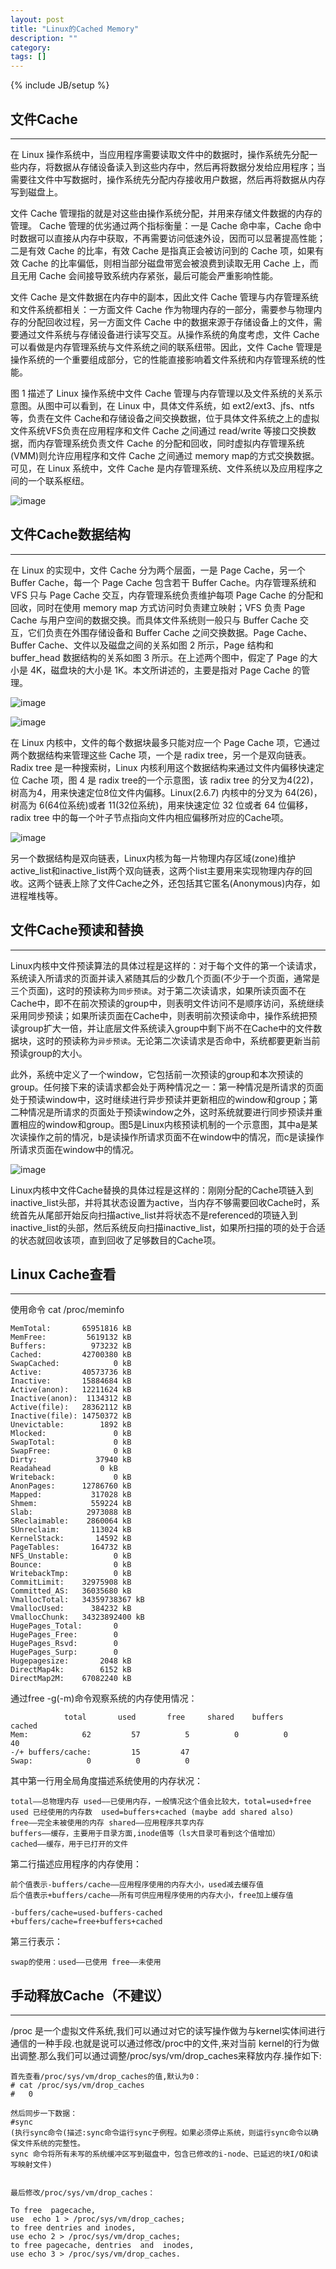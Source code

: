 ```yaml
---
layout: post
title: "Linux的Cached Memory"
description: ""
category: 
tags: []
---
```

{% include JB/setup %}

## 文件Cache

-------------------------------------------

在 Linux 操作系统中，当应用程序需要读取文件中的数据时，操作系统先分配一些内存，将数据从存储设备读入到这些内存中，然后再将数据分发给应用程序；当需要往文件中写数据时，操作系统先分配内存接收用户数据，然后再将数据从内存写到磁盘上。

文件 Cache 管理指的就是对这些由操作系统分配，并用来存储文件数据的内存的管理。 Cache 管理的优劣通过两个指标衡量：一是 Cache 命中率，Cache 命中时数据可以直接从内存中获取，不再需要访问低速外设，因而可以显著提高性能；二是有效 Cache 的比率，有效 Cache 是指真正会被访问到的 Cache 项，如果有效 Cache 的比率偏低，则相当部分磁盘带宽会被浪费到读取无用 Cache 上，而且无用 Cache 会间接导致系统内存紧张，最后可能会严重影响性能。

文件 Cache 是文件数据在内存中的副本，因此文件 Cache 管理与内存管理系统和文件系统都相关：一方面文件 Cache 作为物理内存的一部分，需要参与物理内存的分配回收过程，另一方面文件 Cache 中的数据来源于存储设备上的文件，需要通过文件系统与存储设备进行读写交互。从操作系统的角度考虑，文件 Cache 可以看做是内存管理系统与文件系统之间的联系纽带。因此，文件 Cache 管理是操作系统的一个重要组成部分，它的性能直接影响着文件系统和内存管理系统的性能。

图 1 描述了 Linux 操作系统中文件 Cache 管理与内存管理以及文件系统的关系示意图。从图中可以看到，在 Linux 中，具体文件系统，如 ext2/ext3、jfs、ntfs 等，负责在文件 Cache和存储设备之间交换数据，位于具体文件系统之上的虚拟文件系统VFS负责在应用程序和文件 Cache 之间通过 read/write 等接口交换数据，而内存管理系统负责文件 Cache 的分配和回收，同时虚拟内存管理系统(VMM)则允许应用程序和文件 Cache 之间通过 memory map的方式交换数据。可见，在 Linux 系统中，文件 Cache 是内存管理系统、文件系统以及应用程序之间的一个联系枢纽。

![image](https://raw.githubusercontent.com/yuzujin/yuzujin.github.com/master/_images/cache.jpg)

## 文件Cache数据结构

-------------------------------------------

在 Linux 的实现中，文件 Cache 分为两个层面，一是 Page Cache，另一个 Buffer Cache，每一个 Page Cache 包含若干 Buffer Cache。内存管理系统和 VFS 只与 Page Cache 交互，内存管理系统负责维护每项 Page Cache 的分配和回收，同时在使用 memory map 方式访问时负责建立映射；VFS 负责 Page Cache 与用户空间的数据交换。而具体文件系统则一般只与 Buffer Cache 交互，它们负责在外围存储设备和 Buffer Cache 之间交换数据。Page Cache、Buffer Cache、文件以及磁盘之间的关系如图 2 所示，Page 结构和 buffer_head 数据结构的关系如图 3 所示。在上述两个图中，假定了 Page 的大小是 4K，磁盘块的大小是 1K。本文所讲述的，主要是指对 Page Cache 的管理。

![image](https://raw.githubusercontent.com/yuzujin/yuzujin.github.com/master/_images/cache1.jpg)

![image](https://raw.githubusercontent.com/yuzujin/yuzujin.github.com/master/_images/cache2.jpg)

在 Linux 内核中，文件的每个数据块最多只能对应一个 Page Cache 项，它通过两个数据结构来管理这些 Cache 项，一个是 radix tree，另一个是双向链表。Radix tree 是一种搜索树，Linux 内核利用这个数据结构来通过文件内偏移快速定位 Cache 项，图 4 是 radix tree的一个示意图，该 radix tree 的分叉为4(22)，树高为4，用来快速定位8位文件内偏移。Linux(2.6.7) 内核中的分叉为 64(26)，树高为 6(64位系统)或者 11(32位系统)，用来快速定位 32 位或者 64 位偏移，radix tree 中的每一个叶子节点指向文件内相应偏移所对应的Cache项。

![image](https://raw.githubusercontent.com/yuzujin/yuzujin.github.com/master/_images/cache3.gif)

另一个数据结构是双向链表，Linux内核为每一片物理内存区域(zone)维护active_list和inactive_list两个双向链表，这两个list主要用来实现物理内存的回收。这两个链表上除了文件Cache之外，还包括其它匿名(Anonymous)内存，如进程堆栈等。

## 文件Cache预读和替换

--------------------------------------------

Linux内核中文件预读算法的具体过程是这样的：对于每个文件的第一个读请求，系统读入所请求的页面并读入紧随其后的少数几个页面(不少于一个页面，通常是三个页面)，这时的预读称为`同步预读`。对于第二次读请求，如果所读页面不在Cache中，即不在前次预读的group中，则表明文件访问不是顺序访问，系统继续采用同步预读；如果所读页面在Cache中，则表明前次预读命中，操作系统把预读group扩大一倍，并让底层文件系统读入group中剩下尚不在Cache中的文件数据块，这时的预读称为`异步预读`。无论第二次读请求是否命中，系统都要更新当前预读group的大小。

此外，系统中定义了一个window，它包括前一次预读的group和本次预读的group。任何接下来的读请求都会处于两种情况之一：第一种情况是所请求的页面处于预读window中，这时继续进行异步预读并更新相应的window和group；第二种情况是所请求的页面处于预读window之外，这时系统就要进行同步预读并重置相应的window和group。图5是Linux内核预读机制的一个示意图，其中a是某次读操作之前的情况，b是读操作所请求页面不在window中的情况，而c是读操作所请求页面在window中的情况。

![image](https://raw.githubusercontent.com/yuzujin/yuzujin.github.com/master/_images/cache4.gif)

Linux内核中文件Cache替换的具体过程是这样的：刚刚分配的Cache项链入到inactive_list头部，并将其状态设置为active，当内存不够需要回收Cache时，系统首先从尾部开始反向扫描active_list并将状态不是referenced的项链入到inactive_list的头部，然后系统反向扫描inactive_list，如果所扫描的项的处于合适的状态就回收该项，直到回收了足够数目的Cache项。

## Linux Cache查看

--------------------------------------------

使用命令 cat /proc/meminfo

	MemTotal:       65951816 kB
	MemFree:         5619132 kB
	Buffers:          973232 kB
	Cached:         42700380 kB
	SwapCached:            0 kB
	Active:         40573736 kB
	Inactive:       15884684 kB
	Active(anon):   12211624 kB
	Inactive(anon):  1134312 kB
	Active(file):   28362112 kB
	Inactive(file): 14750372 kB
	Unevictable:        1892 kB
	Mlocked:               0 kB
	SwapTotal:             0 kB
	SwapFree:              0 kB
	Dirty:             37940 kB
	Readahead	        0 kB
	Writeback:             0 kB
	AnonPages:      12786760 kB
	Mapped:           317028 kB
	Shmem:            559224 kB
	Slab:            2973088 kB
	SReclaimable:    2860064 kB
	SUnreclaim:       113024 kB
	KernelStack:       14592 kB
	PageTables:       164732 kB
	NFS_Unstable:          0 kB
	Bounce:                0 kB
	WritebackTmp:          0 kB
	CommitLimit:    32975908 kB
	Committed_AS:   36035680 kB
	VmallocTotal:   34359738367 kB
	VmallocUsed:      384232 kB
	VmallocChunk:   34323892400 kB
	HugePages_Total:       0
	HugePages_Free:        0
	HugePages_Rsvd:        0
	HugePages_Surp:        0
	Hugepagesize:       2048 kB
	DirectMap4k:        6152 kB
	DirectMap2M:    67082240 kB
	
通过free -g(-m)命令观察系统的内存使用情况：

    	        total       used       free     shared    buffers     cached
	Mem:            62         57          5          0          0         40
	-/+ buffers/cache:         15         47
	Swap:            0          0          0
	
其中第一行用全局角度描述系统使用的内存状况：

	total——总物理内存 used——已使用内存，一般情况这个值会比较大，total=used+free
	used 已经使用的内存数  used=buffers+cached (maybe add shared also) 
	free——完全未被使用的内存 shared——应用程序共享内存 
	buffers——缓存，主要用于目录方面,inode值等（ls大目录可看到这个值增加） 
	cached——缓存，用于已打开的文件 

第二行描述应用程序的内存使用： 

	前个值表示-buffers/cache——应用程序使用的内存大小，used减去缓存值 
	后个值表示+buffers/cache——所有可供应用程序使用的内存大小，free加上缓存值 
	  
	-buffers/cache=used-buffers-cached 
	+buffers/cache=free+buffers+cached 
	
第三行表示：

	swap的使用：used——已使用 free——未使用
	
## 手动释放Cache（不建议）

------------------------------------

/proc 是一个虚拟文件系统,我们可以通过对它的读写操作做为与kernel实体间进行通信的一种手段.也就是说可以通过修改/proc中的文件,来对当前 kernel的行为做出调整.那么我们可以通过调整/proc/sys/vm/drop_caches来释放内存.操作如下:

	首先查看/proc/sys/vm/drop_caches的值,默认为0：
	# cat /proc/sys/vm/drop_caches
	#	0

	然后同步一下数据：	
	#sync
	(执行sync命令(描述:sync命令运行sync子例程。如果必须停止系统，则运行sync命令以确保文件系统的完整性。
	sync 命令将所有未写的系统缓冲区写到磁盘中，包含已修改的i-node、已延迟的块I/O和读写映射文件)
	
	
	最后修改/proc/sys/vm/drop_caches：
	
	To free  pagecache,  
	use  echo 1 > /proc/sys/vm/drop_caches; 
	to free dentries and inodes, 
	use echo 2 > /proc/sys/vm/drop_caches;
	to free pagecache, dentries  and  inodes,  
	use echo 3 > /proc/sys/vm/drop_caches.

